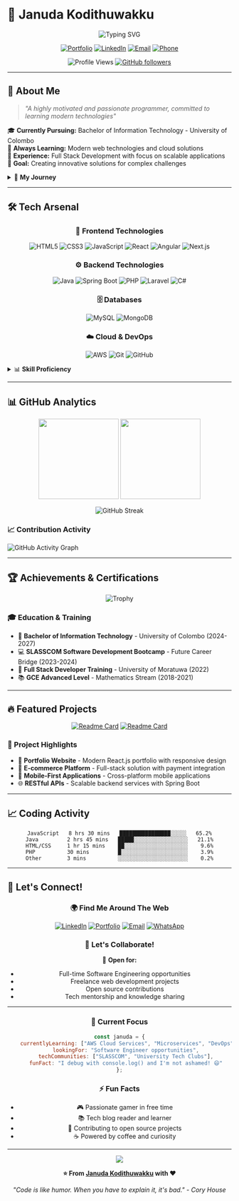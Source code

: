 # 🚀 Januda Kodithuwakku

<div align="center">

![Typing SVG](https://readme-typing-svg.herokuapp.com?font=Fira+Code&weight=600&size=28&duration=4000&pause=1000&color=6366F1&center=true&vCenter=true&multiline=true&width=600&height=100&lines=Full+Stack+Developer;Software+Engineer;Problem+Solver;Lifelong+Learner)

[![Portfolio](https://img.shields.io/badge/Portfolio-FF5722?style=for-the-badge&logo=todoist&logoColor=white)](https://kjanuda.github.io/JanudaJK.me/)
[![LinkedIn](https://img.shields.io/badge/LinkedIn-0077B5?style=for-the-badge&logo=linkedin&logoColor=white)](https://www.linkedin.com/in/januda-kodithuwakku/)
[![Email](https://img.shields.io/badge/Email-D14836?style=for-the-badge&logo=gmail&logoColor=white)](mailto:janudakodi@gmail.com)
[![Phone](https://img.shields.io/badge/Phone-25D366?style=for-the-badge&logo=whatsapp&logoColor=white)](tel:+94773007426)

![Profile Views](https://komarev.com/ghpvc/?username=kjanuda&label=Profile%20views&color=0e75b6&style=flat)
[![GitHub followers](https://img.shields.io/github/followers/kjanuda?label=Follow&style=social)](https://github.com/kjanuda)

</div>

---

## 🎯 About Me

> *"A highly motivated and passionate programmer, committed to learning modern technologies"*

🎓 **Currently Pursuing:** Bachelor of Information Technology - University of Colombo  
🌱 **Always Learning:** Modern web technologies and cloud solutions  
💼 **Experience:** Full Stack Development with focus on scalable applications  
🎯 **Goal:** Creating innovative solutions for complex challenges  

<details>
<summary>📍 <b>My Journey</b></summary>

```mermaid
timeline
    title My Development Journey
    2018-2021 : GCE Advanced Level
              : Mathematics Stream
              : Ruhunu Vijayaba College
    2022      : Full Stack Developer Training
              : University of Moratuwa
    2023-2024 : SLASSCOM Bootcamp
              : Future Career Bridge
    2024-2027 : Bachelor of IT
              : University of Colombo
```
</details>

---

## 🛠️ Tech Arsenal

<div align="center">

### 🎨 Frontend Technologies
![HTML5](https://img.shields.io/badge/HTML5-E34F26?style=for-the-badge&logo=html5&logoColor=white)
![CSS3](https://img.shields.io/badge/CSS3-1572B6?style=for-the-badge&logo=css3&logoColor=white)
![JavaScript](https://img.shields.io/badge/JavaScript-F7DF1E?style=for-the-badge&logo=javascript&logoColor=black)
![React](https://img.shields.io/badge/React-20232A?style=for-the-badge&logo=react&logoColor=61DAFB)
![Angular](https://img.shields.io/badge/Angular-DD0031?style=for-the-badge&logo=angular&logoColor=white)
![Next.js](https://img.shields.io/badge/Next.js-000000?style=for-the-badge&logo=next.js&logoColor=white)

### ⚙️ Backend Technologies
![Java](https://img.shields.io/badge/Java-ED8B00?style=for-the-badge&logo=openjdk&logoColor=white)
![Spring Boot](https://img.shields.io/badge/Spring_Boot-6DB33F?style=for-the-badge&logo=spring-boot&logoColor=white)
![PHP](https://img.shields.io/badge/PHP-777BB4?style=for-the-badge&logo=php&logoColor=white)
![Laravel](https://img.shields.io/badge/Laravel-FF2D20?style=for-the-badge&logo=laravel&logoColor=white)
![C#](https://img.shields.io/badge/C%23-239120?style=for-the-badge&logo=c-sharp&logoColor=white)

### 🗄️ Databases
![MySQL](https://img.shields.io/badge/MySQL-005C84?style=for-the-badge&logo=mysql&logoColor=white)
![MongoDB](https://img.shields.io/badge/MongoDB-4EA94B?style=for-the-badge&logo=mongodb&logoColor=white)

### ☁️ Cloud & DevOps
![AWS](https://img.shields.io/badge/AWS-232F3E?style=for-the-badge&logo=amazon-aws&logoColor=white)
![Git](https://img.shields.io/badge/Git-F05032?style=for-the-badge&logo=git&logoColor=white)
![GitHub](https://img.shields.io/badge/GitHub-100000?style=for-the-badge&logo=github&logoColor=white)

</div>

<details>
<summary>📊 <b>Skill Proficiency</b></summary>

```text
Full Stack Development  ████████████████████ 90%
Frontend Development   ████████████████████ 95%
Backend Development    ████████████████████ 85%
Database Management    ████████████████████ 80%
Cloud Technologies     ████████████████████ 75%
Problem Solving        ████████████████████ 95%
```
</details>

---

## 📊 GitHub Analytics

<div align="center">

<img height="180em" src="https://github-readme-stats.vercel.app/api?username=kjanuda&show_icons=true&theme=tokyonight&include_all_commits=true&count_private=true"/>
<img height="180em" src="https://github-readme-stats.vercel.app/api/top-langs/?username=kjanuda&layout=compact&langs_count=8&theme=tokyonight"/>

</div>

<div align="center">

![GitHub Streak](https://github-readme-streak-stats.herokuapp.com/?user=kjanuda&theme=tokyonight)

</div>

### 📈 Contribution Activity
![GitHub Activity Graph](https://activity-graph.herokuapp.com/graph?username=kjanuda&theme=tokyo-night)

---

## 🏆 Achievements & Certifications

<div align="center">

![Trophy](https://github-profile-trophy.vercel.app/?username=kjanuda&theme=tokyonight&no-frame=true&no-bg=false&margin-w=4)

</div>

### 🎓 Education & Training
- 🎯 **Bachelor of Information Technology** - University of Colombo (2024-2027)
- 💻 **SLASSCOM Software Development Bootcamp** - Future Career Bridge (2023-2024)
- 🚀 **Full Stack Developer Training** - University of Moratuwa (2022)
- 📚 **GCE Advanced Level** - Mathematics Stream (2018-2021)

---

## 🔥 Featured Projects

<div align="center">

[![Readme Card](https://github-readme-stats.vercel.app/api/pin/?username=kjanuda&repo=portfolio-website&theme=tokyonight)](https://github.com/kjanuda/portfolio-website)
[![Readme Card](https://github-readme-stats.vercel.app/api/pin/?username=kjanuda&repo=ecommerce-platform&theme=tokyonight)](https://github.com/kjanuda/ecommerce-platform)

</div>

### 🌟 Project Highlights
- 💼 **Portfolio Website** - Modern React.js portfolio with responsive design
- 🛒 **E-commerce Platform** - Full-stack solution with payment integration
- 📱 **Mobile-First Applications** - Cross-platform mobile applications
- 🌐 **RESTful APIs** - Scalable backend services with Spring Boot

---

## 📈 Coding Activity

<div align="center">

<!--START_SECTION:waka-->
```text
JavaScript   8 hrs 30 mins   ████████████████░░░░░   65.2%
Java         2 hrs 45 mins   █████░░░░░░░░░░░░░░░░░   21.1%
HTML/CSS     1 hr 15 mins    ██░░░░░░░░░░░░░░░░░░░░    9.6%
PHP          30 mins         █░░░░░░░░░░░░░░░░░░░░░    3.9%
Other        3 mins          ░░░░░░░░░░░░░░░░░░░░░░    0.2%
```
<!--END_SECTION:waka-->

</div>

---

## 🤝 Let's Connect!

<div align="center">

### 🌍 Find Me Around The Web

[![LinkedIn](https://img.shields.io/badge/LinkedIn-0077B5?style=for-the-badge&logo=linkedin&logoColor=white&label=Connect)](https://www.linkedin.com/in/januda-kodithuwakku/)
[![Portfolio](https://img.shields.io/badge/Portfolio-FF5722?style=for-the-badge&logo=firefox&logoColor=white&label=Visit)](https://kjanuda.github.io/JanudaJK.me/)
[![Email](https://img.shields.io/badge/Email-D14836?style=for-the-badge&logo=gmail&logoColor=white&label=Contact)](mailto:janudakodi@gmail.com)
[![WhatsApp](https://img.shields.io/badge/WhatsApp-25D366?style=for-the-badge&logo=whatsapp&logoColor=white&label=Message)](https://wa.me/94773007426)

### 💬 Let's Collaborate!

🚀 **Open for:**
- Full-time Software Engineering opportunities
- Freelance web development projects
- Open source contributions
- Tech mentorship and knowledge sharing

</div>

---

<div align="center">

### 🎯 Current Focus

```javascript
const januda = {
    currentlyLearning: ["AWS Cloud Services", "Microservices", "DevOps"],
    lookingFor: "Software Engineer opportunities",
    techCommunities: ["SLASSCOM", "University Tech Clubs"],
    funFact: "I debug with console.log() and I'm not ashamed! 😄"
};
```

### ⚡ Fun Facts
- 🎮 Passionate gamer in free time
- 📚 Tech blog reader and learner
- 🌱 Contributing to open source projects
- ☕ Powered by coffee and curiosity

---

<img src="https://raw.githubusercontent.com/Trilokia/Trilokia/379277808c61ef204768a61bbc5d25bc7798ccf1/bottom_header.svg" />

**⭐ From [Januda Kodithuwakku](https://github.com/kjanuda) with ❤️**

*"Code is like humor. When you have to explain it, it's bad." - Cory House*

</div>
